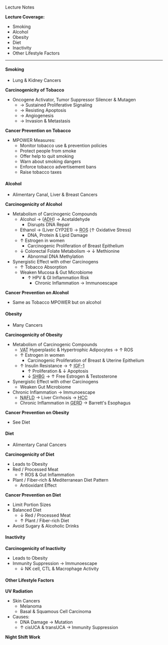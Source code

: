 Lecture Notes

**Lecture Coverage:**
- Smoking
- Alcohol
- Obesity
- Diet
- Inactivity
- Other Lifestyle Factors

---
#### **Smoking**
- Lung & Kidney Cancers

**Carcinogenicity of Tobacco**
- Oncogene Activator, Tumor Suppressor Silencer & Mutagen
	- → Sustained Proliferative Signaling
	- → Resisting Apoptosis
	- → Angiogenesis
	- → Invasion & Metastasis

**Cancer Prevention on Tobacco**
- MPOWER Measures:
	- Monitor tobacco use & prevention policies
	- Protect people from smoke
	- Offer help to quit smoking
	- Warn about smoking dangers
	- Enforce tobacco advertisement bans
	- Raise tobacco taxes


#### **Alcohol**
- Alimentary Canal, Liver & Breast Cancers

**Carcinogenicity of Alcohol**
- Metabolism of Carcinogenic Compounds
	- Alcohol → (<abbr Title="Alcohol Dehydrogenase">ADH</abbr>) → Acetaldehyde
		- Disrupts DNA Repair
	- Ethanol → (Liver CYP2E1) → <abbr Title="Reactive Oxygen Species">ROS</abbr> (↑ Oxidative Stress)
		- DNA, Protein & Lipid Damage
	- ↑ Estrogen in women
		- Carcinogenic Proliferation of Breast Epithelium
	- ↓ Colorectal Folate Metabolism → ↓ Methionine 
		- Abnormal DNA Methylation
- Synergistic Effect with other Carcinogens
	- ↑ Tobacco Absorption
	- Weaken Mucosa & Gut Microbiome
		- ↑ HPV & GI Inflammation Risk
			- Chronic Inflammation → Immunoescape

**Cancer Prevention on Alcohol**
- Same as Tobacco MPOWER but on alcohol

#### **Obesity**
- Many Cancers

**Carcinogenicity of Obesity**
- Metabolism of Carcinogenic Compounds
	- <abbr Title="Visceral Adipose Tissue">VAT</abbr> Hyperplastic & Hypertrophic Adipocytes → ↑ ROS
	- ↑ Estrogen in women
		- Carcinogenic Proliferation of Breast & Uterine Epithelium
	- ↑ Insulin Resistance → ↑ <abbr Title="Insulin-like Growth Factor 1">IGF-1</abbr>
		- ↑ Proliferation & ↓ Apoptosis
		- ↓ <abbr Title="Sex Hormone-Binding Globulin">SHBG</abbr> → ↑ Free Estrogen & Testosterone
- Synergistic Effect with other Carcinogens
	- Weaken Gut Microbiome
- Chronic Inflammation → Immunoescape
	- <abbr Title="Non-Alcoholic Fatty Liver Disease">NAFLD</abbr> → Liver Cirrhosis → <abbr Title="Hepatocellular Carcinoma">HCC</abbr>
	- Chronic Inflammation in <abbr Title="Gastro-esophageal Reflux Disease">GERD</abbr> → Barrett's Esophagus

**Cancer Prevention on Obesity**
- See Diet

#### **Diet**
- Alimentary Canal Cancers

**Carcinogenicity of Diet**
- Leads to Obesity
- Red / Processed Meat
	- ↑ ROS & Gut Inflammation
- Plant / Fiber-rich & Mediterranean Diet Pattern
	- Antioxidant Effect

**Cancer Prevention on Diet**
- Limit Portion Sizes
- Balanced Diet
	- ↓ Red / Processed Meat
	- ↑ Plant / Fiber-rich Diet
- Avoid Sugary & Alcoholic Drinks


#### **Inactivity**
**Carcinogenicity of Inactivity**
- Leads to Obesity
- Immunity Suppression → Immunoescape
	- ↓ NK cell, CTL & Macrophage Activity


#### **Other Lifestyle Factors**
**UV Radiation**
- Skin Cancers
	- Melanoma
	- Basal & Squamous Cell Carcinoma
- Causes:
	- DNA Damage → Mutation
	- ↑ cisUCA & transUCA → Immunity Suppression

**Night Shift Work**